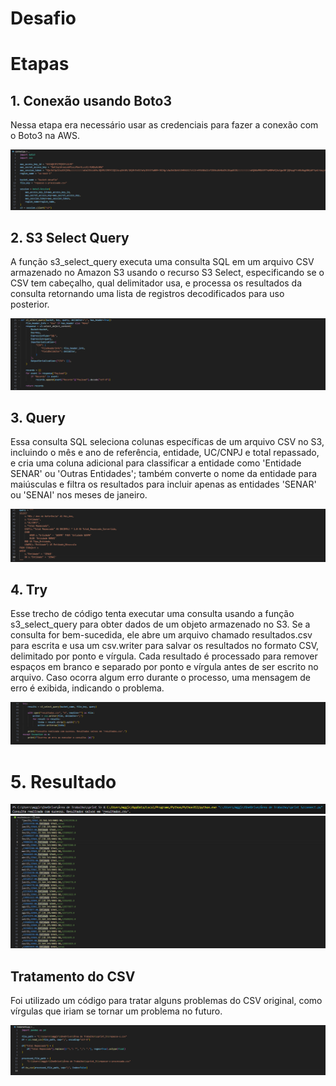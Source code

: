 
# Desafio


# Etapas

## 1. Conexão usando Boto3
   
Nessa etapa era necessário usar as credenciais para fazer a conexão com o Boto3 na AWS.
   
![Etapa I](../evidencias/boto3.png)


## 2. S3 Select Query

A função s3_select_query executa uma consulta SQL em um arquivo CSV armazenado no Amazon S3 usando o recurso S3 Select, especificando se o CSV tem cabeçalho, qual delimitador usa, e processa os resultados da consulta retornando uma lista de registros decodificados para uso posterior.

![Etapa II](../evidencias/s3select.png)


## 3. Query

Essa consulta SQL seleciona colunas específicas de um arquivo CSV no S3, incluindo o mês e ano de referência, entidade, UC/CNPJ e total repassado, e cria uma coluna adicional para classificar a entidade como 'Entidade SENAR' ou 'Outras Entidades'; também converte o nome da entidade para maiúsculas e filtra os resultados para incluir apenas as entidades 'SENAR' ou 'SENAI' nos meses de janeiro.

![Etapa III](../evidencias/query.png)

## 4. Try

Esse trecho de código tenta executar uma consulta usando a função s3_select_query para obter dados de um objeto armazenado no S3. Se a consulta for bem-sucedida, ele abre um arquivo chamado resultados.csv para escrita e usa um csv.writer para salvar os resultados no formato CSV, delimitado por ponto e vírgula. Cada resultado é processado para remover espaços em branco e separado por ponto e vírgula antes de ser escrito no arquivo. Caso ocorra algum erro durante o processo, uma mensagem de erro é exibida, indicando o problema.

![Etapa IV](../evidencias/try.png)

# 5. Resultado

![Etapa V](../evidencias/run.png)
![Etapa V](../evidencias/result.png)

## Tratamento do CSV

Foi utilizado um código para tratar alguns problemas do CSV original, como vírgulas que iriam se tornar um problema no futuro.

![Tratamento](../evidencias/tratamento.png)

